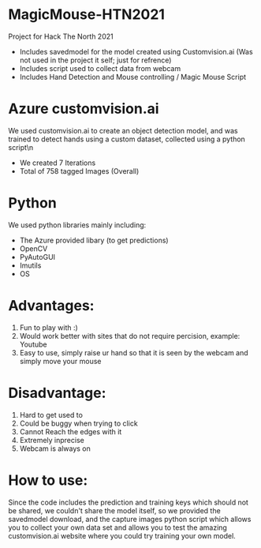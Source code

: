 # MagicMouse-HTN2021
Project for Hack The North 2021

- Includes savedmodel for the model created using Customvision.ai (Was not used in the project it self; just for refrence)
- Includes script used to collect data from webcam
- Includes Hand Detection and Mouse controlling / Magic Mouse Script

# Azure customvision.ai
We used customvision.ai to create an object detection model, and was trained to detect hands using a custom dataset, collected using a python script\n
- We created 7 Iterations
- Total of 758 tagged Images (Overall)

# Python
We used python libraries mainly including:
- The Azure provided libary (to get predictions)
- OpenCV
- PyAutoGUI
- Imutils
- OS

# Advantages:
1. Fun to play with :)
2. Would work better with sites that do not require percision, example: Youtube 
3. Easy to use, simply raise ur hand so that it is seen by the webcam and simply move your mouse

# Disadvantage:
1. Hard to get used to
2. Could be buggy when trying to click
3. Cannot Reach the edges with it
4. Extremely inprecise
5. Webcam is always on

# How to use:
Since the code includes the prediction and training keys which should not be shared, we couldn't share the model itself, so we provided the savedmodel download, and the capture images python script which allows you to collect your own data set and allows you to test the amazing customvision.ai website where you could try training your own model.


